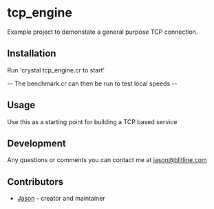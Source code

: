 # tcp_engine

Example project to demonstate a general purpose TCP connection.

## Installation

Run 'crystal tcp_engine.cr to start'

-- The benchmark.cr can then be run to test local speeds --

## Usage

Use this as a starting point for building a TCP based service

## Development

Any questions or comments you can contact me at jason@blitline.com

## Contributors

- [Jason](https://github.com/jmalcolm) - creator and maintainer
